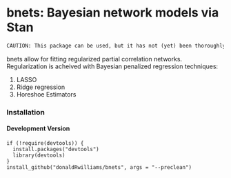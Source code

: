 # bnets: Bayesian network models via Stan
```diff
CAUTION: This package can be used, but it has not (yet) been thoroughly tested for accuracy or compatability with all functions. While caution is warranted at this time, experienced users can certainly look at the code and compare estimates to other network packages. Feedback is welcome and greatly appreciated!
```

bnets allow for fitting regularized partial correlation networks. Regularization is acheived with Bayesian penalized regression techniques:

1. LASSO
2. Ridge regression
3. Horeshoe Estimators

### Installation
#### Development Version

```{r}
if (!require(devtools)) {
  install.packages("devtools")
  library(devtools)
}
install_github("donaldRwilliams/bnets", args = "--preclean")
```
